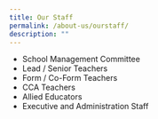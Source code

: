 ```yaml
---
title: Our Staff
permalink: /about-us/ourstaff/
description: ""
---
```


* School Management Committee 
* Lead / Senior Teachers
* Form / Co-Form Teachers
* CCA Teachers
* Allied Educators
* Executive and Administration Staff
